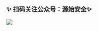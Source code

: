 ### ✨  扫码关注公众号：源始安全✨
![](https://mmbiz.qpic.cn/sz_mmbiz_jpg/wnjI3TWcLuryXibniaGuToQibaibGHxRkicaYZOU98PNFicA4SuZbBVf6XNvYAf0ibbuZY5yfH61GtiaPycjsxFk93niazw/640?wx_fmt=jpeg)
<!--
**FeigongSec/FeigongSec** is a ✨ _special_ ✨ repository because its `README.md` (this file) appears on your GitHub profile.

Here are some ideas to get you started:

- 🔭 I’m currently working on ...
- 🌱 I’m currently learning ...
- 👯 I’m looking to collaborate on ...
- 🤔 I’m looking for help with ...
- 💬 Ask me about ...
- 📫 How to reach me: ...
- 😄 Pronouns: ...
- ⚡ Fun fact: ...
-->
